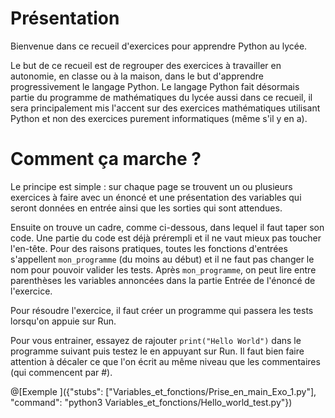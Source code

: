 # Présentation

Bienvenue dans ce recueil d'exercices pour apprendre Python au lycée.

Le but de ce recueil est de regrouper des exercices à travailler en autonomie, en classe ou à la maison, dans le but d'apprendre progressivement le langage Python. Le langage Python fait désormais partie du programme de mathématiques du lycée aussi dans ce recueil, il sera principalement mis l'accent sur des exercices mathématiques utilisant Python et non des exercices purement informatiques (même s'il y en a).

# Comment ça marche ?

Le principe est simple : sur chaque page se trouvent un ou plusieurs exercices à faire avec un énoncé et une présentation des variables qui seront données en entrée ainsi que les sorties qui sont attendues.

Ensuite on trouve un cadre, comme ci-dessous, dans lequel il faut taper son code. Une partie du code est déjà prérempli et il ne vaut mieux pas  toucher l'en-tête. Pour des raisons pratiques, toutes les fonctions d'entrées s'appellent `mon_programme` (du moins au début) et il ne faut pas changer le nom pour pouvoir valider les tests. Après `mon_programme`, on peut lire entre parenthèses les variables annoncées dans la partie Entrée de l'énoncé de l'exercice.

Pour résoudre l'exercice, il faut créer un programme qui passera les tests lorsqu'on appuie sur Run.

Pour vous entrainer, essayez de rajouter `print("Hello World")` dans le programme suivant puis testez le en appuyant sur Run.
Il faut bien faire attention à décaler ce que l'on écrit au même niveau que les commentaires (qui commencent par #).

@[Exemple ]({"stubs": ["Variables_et_fonctions/Prise_en_main_Exo_1.py"], "command": "python3 Variables_et_fonctions/Hello_world_test.py"})



